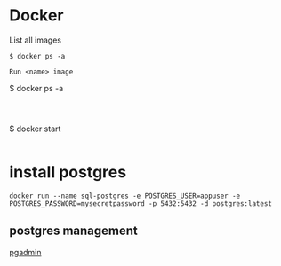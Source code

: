 # Docker

List all images

```
$ docker ps -a

Run <name> image

```

$ docker ps -a
```



```

$ docker start <name>
```
```
# install postgres
```
docker run --name sql-postgres -e POSTGRES_USER=appuser -e  POSTGRES_PASSWORD=mysecretpassword -p 5432:5432 -d postgres:latest
```

## postgres management

[pgadmin](pgadmin.org)
